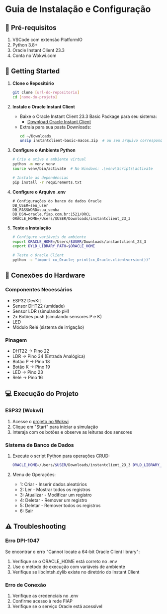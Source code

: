 # Guia de Instalação e Configuração

## 🔧 Pré-requisitos

1. VSCode com extensão PlatformIO
2. Python 3.8+
3. Oracle Instant Client 23.3
4. Conta no Wokwi.com

## 🚀 Getting Started

1. **Clone o Repositório**
   ```bash
   git clone [url-do-repositorio]
   cd [nome-do-projeto]
   ```

2. **Instale o Oracle Instant Client**
   - Baixe o Oracle Instant Client 23.3 Basic Package para seu sistema:
     - [Download Oracle Instant Client](https://www.oracle.com/database/technologies/instant-client/downloads.html)
   - Extraia para sua pasta Downloads:
     ```bash
     cd ~/Downloads
     unzip instantclient-basic-macos.zip  # ou seu arquivo correspondente
     ```

3. **Configure o Ambiente Python**
   ```bash
   # Crie e ative o ambiente virtual
   python -m venv venv
   source venv/bin/activate  # No Windows: .\venv\Scripts\activate
   
   # Instale as dependências
   pip install -r requirements.txt
   ```

4. **Configure o Arquivo .env**
   ```env
   # Configurações do banco de dados Oracle
   DB_USER=seu_user
   DB_PASSWORD=sua_senha
   DB_DSN=oracle.fiap.com.br:1521/ORCL
   ORACLE_HOME=/Users/$USER/Downloads/instantclient_23_3
   ```

5. **Teste a Instalação**
   ```bash
   # Configure variáveis de ambiente
   export ORACLE_HOME=/Users/$USER/Downloads/instantclient_23_3
   export DYLD_LIBRARY_PATH=$ORACLE_HOME
   
   # Teste o Oracle Client
   python -c "import cx_Oracle; print(cx_Oracle.clientversion())"
   ```

## 🔌 Conexões do Hardware

### Componentes Necessários
- ESP32 DevKit
- Sensor DHT22 (umidade)
- Sensor LDR (simulando pH)
- 2x Botões push (simulando sensores P e K)
- LED
- Módulo Relé (sistema de irrigação)

### Pinagem
- DHT22 → Pino 22
- LDR → Pino 34 (Entrada Analógica)
- Botão P → Pino 18
- Botão K → Pino 19
- LED → Pino 23
- Relé → Pino 16

## 💻 Execução do Projeto

### ESP32 (Wokwi)

1. Acesse o [projeto no Wokwi](https://wokwi.com/projects/414593759570745345)
2. Clique em "Start" para iniciar a simulação
3. Interaja com os botões e observe as leituras dos sensores

### Sistema de Banco de Dados

1. Execute o script Python para operações CRUD:
   ```bash
   ORACLE_HOME=/Users/$USER/Downloads/instantclient_23_3 DYLD_LIBRARY_PATH=/Users/$USER/Downloads/instantclient_23_3 python src/database.py
   ```

2. Menu de Operações:
   - 1: Criar - Inserir dados aleatórios
   - 2: Ler - Mostrar todos os registros
   - 3: Atualizar - Modificar um registro
   - 4: Deletar - Remover um registro
   - 5: Deletar - Remover todos os registros
   - 6: Sair

## ⚠️ Troubleshooting

### Erro DPI-1047
Se encontrar o erro "Cannot locate a 64-bit Oracle Client library":
1. Verifique se o ORACLE_HOME está correto no .env
2. Use o método de execução com variáveis de ambiente
3. Verifique se libclntsh.dylib existe no diretório do Instant Client

### Erro de Conexão
1. Verifique as credenciais no .env
2. Confirme acesso à rede FIAP
3. Verifique se o serviço Oracle está acessível
